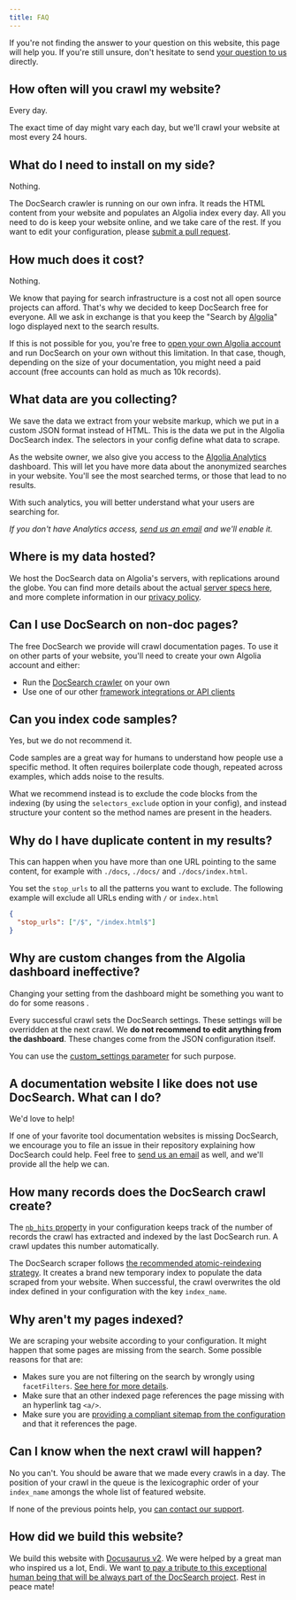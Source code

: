 ```yaml
---
title: FAQ
---
```


If you're not finding the answer to your question on this website, this page
will help you. If you're still unsure, don't hesitate to send [your question to
us][1] directly.

## How often will you crawl my website?

Every day.

The exact time of day might vary each day, but we'll crawl your website at most
every 24 hours.

## What do I need to install on my side?

Nothing.

The DocSearch crawler is running on our own infra. It reads the HTML content
from your website and populates an Algolia index every day. All you need to do
is keep your website online, and we take care of the rest. If you want to edit
your configuration, please
[submit a pull request](https://github.com/algolia/docsearch-configs/pulls).

## How much does it cost?

Nothing.

We know that paying for search infrastructure is a cost not all open source
projects can afford. That's why we decided to keep DocSearch free for everyone.
All we ask in exchange is that you keep the "Search by [Algolia][2]" logo
displayed next to the search results.

If this is not possible for you, you're free to [open your own Algolia
account][3] and run DocSearch on your own without this limitation. In that case,
though, depending on the size of your documentation, you might need a paid
account (free accounts can hold as much as 10k records).

## What data are you collecting?

We save the data we extract from your website markup, which we put in a custom
JSON format instead of HTML. This is the data we put in the Algolia DocSearch
index. The selectors in your config define what data to scrape.

As the website owner, we also give you access to the
[Algolia Analytics](https://www.algolia.com/doc/guides/getting-insights-and-analytics/search-analytics/understand-reports/)
dashboard. This will let you have more data about the anonymized searches in
your website. You'll see the most searched terms, or those that lead to no
results.

With such analytics, you will better understand what your users are searching
for.

_If you don't have Analytics access, [send us an email][1] and we'll enable it._

## Where is my data hosted?

We host the DocSearch data on Algolia's servers, with replications around the
globe. You can find more details about the actual [server specs here][4], and
more complete information in our [privacy policy][5].

## Can I use DocSearch on non-doc pages?

The free DocSearch we provide will crawl documentation pages. To use it on other
parts of your website, you'll need to create your own Algolia account and
either:

- Run the [DocSearch crawler][6] on your own
- Use one of our other [framework integrations or API clients][7]

## Can you index code samples?

Yes, but we do not recommend it.

Code samples are a great way for humans to understand how people use a specific
method. It often requires boilerplate code though, repeated across examples,
which adds noise to the results.

What we recommend instead is to exclude the code blocks from the indexing (by
using the `selectors_exclude` option in your config), and instead structure your
content so the method names are present in the headers.

## Why do I have duplicate content in my results?

This can happen when you have more than one URL pointing to the same content,
for example with `./docs`, `./docs/` and `./docs/index.html`.

You set the `stop_urls` to all the patterns you want to exclude. The following
example will exclude all URLs ending with `/` or `index.html`

```json
{
  "stop_urls": ["/$", "/index.html$"]
}
```

## Why are custom changes from the Algolia dashboard ineffective?

Changing your setting from the dashboard might be something you want to do for
some reasons .

Every successful crawl sets the DocSearch settings. These settings will be
overridden at the next crawl. We **do not recommend to edit anything from the
dashboard**. These changes come from the JSON configuration itself.

You can use the [custom_settings parameter][8] for such purpose.

## A documentation website I like does not use DocSearch. What can I do?

We'd love to help!

If one of your favorite tool documentation websites is missing DocSearch, we
encourage you to file an issue in their repository explaining how DocSearch
could help. Feel free to [send us an email][1] as well, and we'll provide all
the help we can.

## How many records does the DocSearch crawl create?

The [`nb_hits` property][8] in your configuration keeps track of the number of
records the crawl has extracted and indexed by the last DocSearch run. A crawl
updates this number automatically.

The DocSearch scraper follows [the recommended atomic-reindexing strategy][9].
It creates a brand new temporary index to populate the data scraped from your
website. When successful, the crawl overwrites the old index defined in your
configuration with the key `index_name`.

## Why aren't my pages indexed?

We are scraping your website according to your configuration. It might happen
that some pages are missing from the search. Some possible reasons for that are:

- Makes sure you are not filtering on the search by wrongly using
  `facetFilters`. [See here for more details][10].
- Make sure that an other indexed page references the page missing with an
  hyperlink tag `<a/>`.
- Make sure you are [providing a compliant sitemap from the configuration][11]
  and that it references the page.

## Can I know when the next crawl will happen?

No you can't. You should be aware that we made every crawls in a day. The
position of your crawl in the queue is the lexicographic order of your
`index_name` amongs the whole list of featured website.

If none of the previous points help, you [can contact our support][1].

## How did we build this website?

We build this website with [Docusaurus v2][12]. We were helped by a great man
who inspired us a lot, Endi. We want [to pay a tribute to this exceptional human
being that will be always part of the DocSearch project][13]. Rest in peace
mate!

[1]: mailto:docsearch@algolia.com
[2]: https://www.algolia.com/
[3]: https://www.algolia.com/pricing
[4]: https://www.algolia.com/doc/guides/infrastructure/servers/
[5]: https://www.algolia.com/policies/privacy
[6]: run-your-own.md
[7]: https://www.algolia.com/doc/api-reference/
[8]: config-file.md
[9]:
  https://www.algolia.com/doc/guides/sending-and-managing-data/send-and-update-your-data/in-depth/asynchronicity-and-when-to-wait-for-tasks/#atomic-reindexing
[10]: https://www.algolia.com/doc/api-reference/api-parameters/facetFilters/
[11]: tips.md
[12]: https://v2.docusaurus.io/
[13]: https://docusaurus.io/blog/2020/01/07/tribute-to-endi
